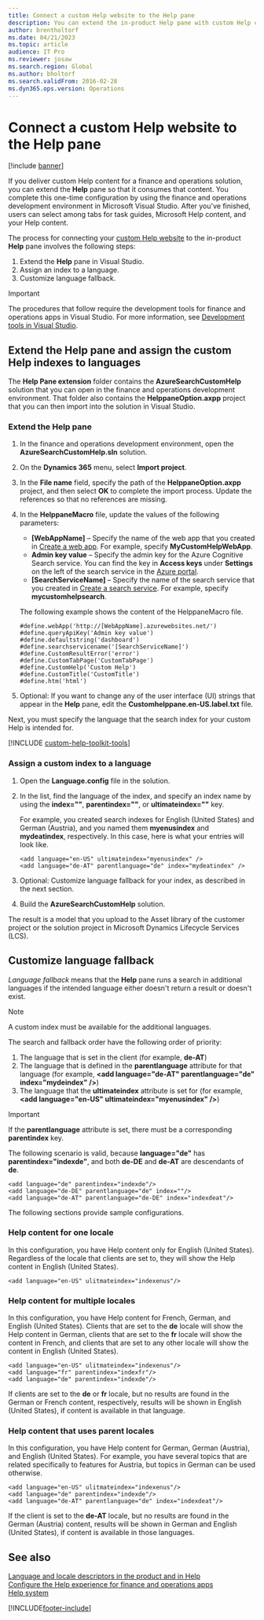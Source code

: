 ```yaml
---
title: Connect a custom Help website to the Help pane
description: You can extend the in-product Help pane with custom Help content.
author: brentholtorf
ms.date: 04/21/2023
ms.topic: article
audience: IT Pro
ms.reviewer: josaw
ms.search.region: Global
ms.author: bholtorf
ms.search.validFrom: 2016-02-28
ms.dyn365.ops.version: Operations
---
```


# Connect a custom Help website to the Help pane

[!include [banner](../includes/banner.md)]

If you deliver custom Help content for a finance and operations solution, you can extend the **Help** pane so that it consumes that content. You complete this one-time configuration by using the finance and operations development environment in Microsoft Visual Studio. After you've finished, users can select among tabs for task guides, Microsoft Help content, and your Help content.

The process for connecting your [custom Help website](custom-help-overview.md#custom-help-sites) to the in-product **Help** pane involves the following steps:

1. Extend the **Help** pane in Visual Studio.
2. Assign an index to a language.
3. Customize language fallback.

> [!IMPORTANT]
> The procedures that follow require the development tools for finance and operations apps in Visual Studio. For more information, see [Development tools in Visual Studio](../dev-tools/development-tools-overview.md).

## <a name="extendhelppane"></a>Extend the Help pane and assign the custom Help indexes to languages

The **Help Pane extension** folder contains the **AzureSearchCustomHelp** solution that you can open in the finance and operations development environment. That folder also contains the **HelppaneOption.axpp** project that you can then import into the solution in Visual Studio.

### Extend the Help pane

1. In the finance and operations development environment, open the **AzureSearchCustomHelp.sln** solution.
2. On the **Dynamics 365** menu, select **Import project**.
3. In the **File name** field, specify the path of the **HelppaneOption.axpp** project, and then select **OK** to complete the import process. Update the references so that no references are missing.
4. In the **HelppaneMacro** file, update the values of the following parameters:

    - **\[WebAppName\]** – Specify the name of the web app that you created in [Create a web app](walkthrough-help-azure.md#webapp). For example, specify **MyCustomHelpWebApp**.
    - **Admin key value** – Specify the admin key for the Azure Cognitive Search service. You can find the key in **Access keys** under **Settings** on the left of the search service in the [Azure portal](https://portal.azure.com/).
    - **\[SearchServiceName\]** – Specify the name of the search service that you created in [Create a search service](walkthrough-help-azure.md#searchservice). For example, specify **mycustomhelpsearch**.

    The following example shows the content of the HelppaneMacro file.

    ```
    #define.webApp('http://[WebAppName].azurewebsites.net/')
    #define.queryApiKey('Admin key value')
    #define.defaultstring('dashboard')
    #define.searchservicename('[SearchServiceName]')
    #define.CustomResultError('error')
    #define.CustomTabPage('CustomTabPage')
    #define.CustomHelp('Custom Help')
    #define.CustomTitle('CustomTitle')
    #define.htm('html')
    ```

5. Optional: If you want to change any of the user interface (UI) strings that appear in the **Help** pane, edit the **Customhelppane.en-US.label.txt** file.

Next, you must specify the language that the search index for your custom Help is intended for.

[!INCLUDE [custom-help-toolkit-tools](../includes/custom-help-toolkit-tools.md)]

### Assign a custom index to a language

1. Open the **Language.config** file in the solution.
2. In the list, find the language of the index, and specify an index name by using the **index=""**, **parentindex=""**, or **ultimateindex=""** key.

    For example, you created search indexes for English (United States) and German (Austria), and you named them **myenusindex** and **mydeatindex**, respectively. In this case, here is what your entries will look like.

    ```
    <add language="en-US" ultimateindex="myenusindex" />
    <add language="de-AT" parentlanguage="de" index="mydeatindex" />
    ```

3. Optional: Customize language fallback for your index, as described in the next section.
4. Build the **AzureSearchCustomHelp** solution.

The result is a model that you upload to the Asset library of the customer project or the solution project in Microsoft Dynamics Lifecycle Services (LCS).

## Customize language fallback

*Language fallback* means that the **Help** pane runs a search in additional languages if the intended language either doesn't return a result or doesn't exist.

> [!NOTE]
> A custom index must be available for the additional languages.

The search and fallback order have the following order of priority:

1. The language that is set in the client (for example, **de-AT**)
2. The language that is defined in the **parentlanguage** attribute for that language (for example, **\<add language="de-AT" parentlanguage="de" index="mydeindex" /\>**)
3. The language that the **ultimateindex** attribute is set for (for example, **\<add language="en-US" ultimateindex="myenusindex" /\>**)

> [!IMPORTANT]
> If the **parentlanguage** attribute is set, there must be a corresponding **parentindex** key.

The following scenario is valid, because **language="de"** has **parentindex="indexde"**, and both **de-DE** and **de-AT** are descendants of **de**.

```
<add language="de" parentindex="indexde"/>
<add language="de-DE" parentlanguage="de" index=""/>
<add language="de-AT" parentlanguage="de-DE" index="indexdeat"/>
```

The following sections provide sample configurations.

### Help content for one locale

In this configuration, you have Help content only for English (United States). Regardless of the locale that clients are set to, they will show the Help content in English (United States).

```
<add language="en-US" ulitmateindex="indexenus"/>
```

### Help content for multiple locales

In this configuration, you have Help content for French, German, and English (United States). Clients that are set to the **de** locale will show the Help content in German, clients that are set to the **fr** locale will show the content in French, and clients that are set to any other locale will show the content in English (United States).

```
<add language="en-US" ulitmateindex="indexenus"/>
<add language="fr" parentindex="indexfr"/>
<add language="de" parentindex="indexde"/>
```

If clients are set to the **de** or **fr** locale, but no results are found in the German or French content, respectively, results will be shown in English (United States), if content is available in that language.

### Help content that uses parent locales

In this configuration, you have Help content for German, German (Austria), and English (United States). For example, you have several topics that are related specifically to features for Austria, but topics in German can be used otherwise.

```
<add language="en-US" ulitmateindex="indexenus"/>
<add language="de" parentindex="indexde"/>
<add language="de-AT" parentlanguage="de" index="indexdeat"/>
```

If the client is set to the **de-AT** locale, but no results are found in the German (Austria) content, results will be shown in German and English (United States), if content is available in those languages.

## See also

[Language and locale descriptors in the product and in Help](language-locale.md)  
[Configure the Help experience for finance and operations apps](../../fin-ops/get-started/help-connect.md)  
[Help system](../../fin-ops/get-started/help-overview.md)

[!INCLUDE[footer-include](../../../includes/footer-banner.md)]
